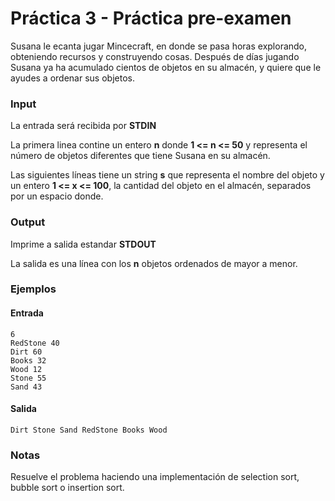 # Práctica 3 - Práctica pre-examen

Susana le ecanta jugar Mincecraft, en donde se pasa horas explorando, obteniendo recursos y construyendo cosas. Después de días jugando Susana ya ha acumulado cientos de objetos en su almacén, y quiere que le ayudes a ordenar sus objetos.

### Input

La entrada será recibida por **STDIN**

La primera linea contine un entero **n** donde **1 <= n <= 50** y representa el número de objetos diferentes que tiene Susana en su almacén.

Las siguientes líneas tiene un string **s** que representa el nombre del objeto y un entero **1 <= x <= 100**, la cantidad del objeto en el almacén, separados por un espacio donde.


### Output

Imprime a salida estandar **STDOUT**

La salida es una línea con los **n** objetos ordenados de mayor a menor.

### Ejemplos

#### Entrada
```
6
RedStone 40
Dirt 60
Books 32
Wood 12
Stone 55
Sand 43
```
#### Salida

```
Dirt Stone Sand RedStone Books Wood
```

### Notas

Resuelve el problema haciendo una implementación de selection sort, bubble sort o insertion sort.